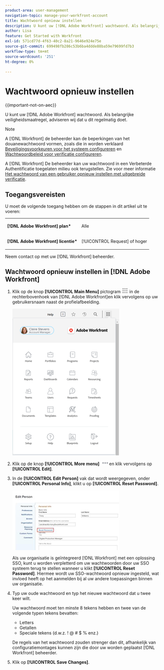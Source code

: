```yaml
---
product-area: user-management
navigation-topic: manage-your-workfront-account
title: Wachtwoord opnieuw instellen
description: U kunt uw [!DNL Adobe Workfront] wachtwoord. Als belangrijke veiligheidsmaatregel, adviseren wij dat u dit regelmatig doet.
author: Lisa
feature: Get Started with Workfront
exl-id: 571cd77d-4f63-40c2-8a21-9646e924e75e
source-git-commit: 699498fb286c53b6ba4ddde88ba59e79699fd7b3
workflow-type: tm+mt
source-wordcount: '251'
ht-degree: 0%

---
```


# Wachtwoord opnieuw instellen

{{important-not-on-aec}}

U kunt uw [!DNL Adobe Workfront] wachtwoord. Als belangrijke veiligheidsmaatregel, adviseren wij dat u dit regelmatig doet.

>[!NOTE]
>
>A [!DNL Workfront] de beheerder kan de beperkingen van het douanewachtwoord vormen, zoals die in worden verklaard [Beveiligingsvoorkeuren voor het systeem configureren](../../../administration-and-setup/manage-workfront/security/configure-security-preferences.md) en [Wachtwoordbeleid voor verificatie configureren](../../../administration-and-setup/manage-workfront/security/configure-password-policies-authentication.md).
>
>A [!DNL Workfront] De beheerder kan uw wachtwoord in een Verbeterde Authentificatie toegelaten milieu ook terugstellen. Zie voor meer informatie [Het wachtwoord van een gebruiker opnieuw instellen met uitgebreide verificatie](../../../workfront-basics/manage-your-account-and-profile/managing-your-workfront-account/reset-user-password-eauth.md).

## Toegangsvereisten

U moet de volgende toegang hebben om de stappen in dit artikel uit te voeren:

<table style="table-layout:auto"> 
 <col> 
 </col> 
 <col> 
 </col> 
 <tbody> 
  <tr> 
   <td role="rowheader"><strong>[!DNL Adobe Workfront] plan*</strong></td> 
   <td> <p>Alle</p> </td> 
  </tr> 
  <tr> 
   <td role="rowheader"><strong>[!DNL Adobe Workfront] licentie*</strong></td> 
   <td> <p>[!UICONTROL Request] of hoger</p> </td> 
  </tr> 
 </tbody> 
</table>

Neem contact op met uw [!DNL Workfront] beheerder.

## Wachtwoord opnieuw instellen in [!DNL Adobe Workfront]

1. Klik op de knop **[!UICONTROL Main Menu]** pictogram ![](assets/main-menu-icon.png) in de rechterbovenhoek van [!DNL Adobe Workfront]en klik vervolgens op uw gebruikersnaam naast de profielafbeelding.

   ![Open het hoofdmenu en selecteer uw gebruikersnaam.](assets/main-menu-options-350x481.png)

1. Klik op de knop **[!UICONTROL More menu]** ![](assets/more-icon.png)en klik vervolgens op **[!UICONTROL Edit]**.

1. In de **[!UICONTROL Edit Person]** vak dat wordt weergegeven, onder **[!UICONTROL Personal Info]**, klikt u op **[!UICONTROL Reset Password]**.

   ![](assets/edit-person-box-350x196.jpg)

   Als uw organisatie is geïntegreerd [!DNL Workfront] met een oplossing SSO, kunt u worden verpletterd om uw wachtwoorden door uw SSO systeem terug te stellen wanneer u klikt **[!UICONTROL Reset Password]**. Hiermee wordt uw SSO-wachtwoord opnieuw ingesteld, wat invloed heeft op het aanmelden bij al uw andere toepassingen binnen uw organisatie.

1. Typ uw oude wachtwoord en typ het nieuwe wachtwoord dat u twee keer wilt.

   Uw wachtwoord moet ten minste 8 tekens hebben en twee van de volgende typen tekens bevatten:

   * Letters
   * Getallen
   * Speciale tekens (d.w.z. ! @ # $ % enz.)

   De regels van het wachtwoord zouden strenger dan dit, afhankelijk van configuratiemontages kunnen zijn die door uw worden geplaatst [!DNL Workfront] beheerder.

1. Klik op **[!UICONTROL Save Changes]**.

